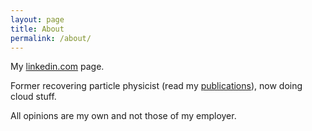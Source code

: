 ```yaml
---
layout: page
title: About
permalink: /about/
---
```


My [linkedin.com](https://www.linkedin.com/in/caius) page.

Former recovering particle physicist (read my [publications](https://inspirehep.net/search?ln=en&p=find+a+caius+howcroft&of=hb&action_search=Search&sf=earliestdate&so=d)), now doing cloud stuff.

All opinions are my own and not those of my employer. 
